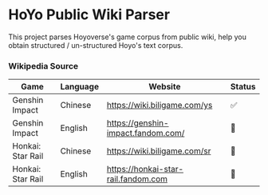 # HoYo Public Wiki Parser

This project parses Hoyoverse's game corpus from public wiki, help you obtain structured / un-structured Hoyo's text corpus.



### Wikipedia Source
| Game              | Language | Website                             | Status                |
|-------------------|----------|-------------------------------------|-----------------------|
| Genshin Impact    | Chinese  | https://wiki.biligame.com/ys        | :white_check_mark:    |
| Genshin Impact    | English  | https://genshin-impact.fandom.com/  | :black_square_button: |
| Honkai: Star Rail | Chinese  | https://wiki.biligame.com/sr        | :rocket:              |
| Honkai: Star Rail | English  | https://honkai-star-rail.fandom.com | :black_square_button: |

